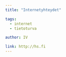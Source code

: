 ```yaml
---
title: "Internetyhteydet"

tags:
  - internet
  - tietoturva

author: IV

link: http://hs.fi
---
```


